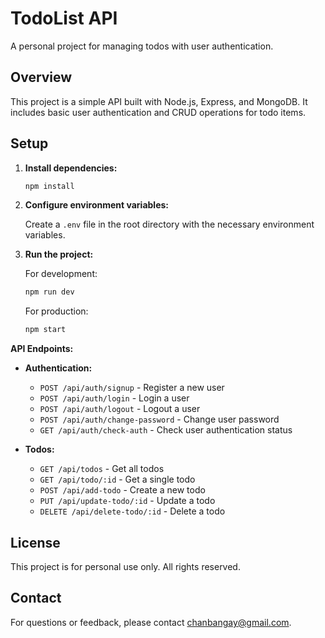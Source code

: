 # TodoList API

A personal project for managing todos with user authentication.

## Overview

This project is a simple API built with Node.js, Express, and MongoDB. It includes basic user authentication and CRUD operations for todo items.

## Setup

1. **Install dependencies:**

   ```bash
   npm install
   ```

2. **Configure environment variables:**

   Create a `.env` file in the root directory with the necessary environment variables.

3. **Run the project:**

   For development:

   ```bash
   npm run dev
   ```

   For production:

   ```bash
   npm start
   ```

**API Endpoints:**

  - **Authentication:**

    - `POST /api/auth/signup` - Register a new user
    - `POST /api/auth/login` - Login a user
    - `POST /api/auth/logout` - Logout a user
    - `POST /api/auth/change-password` - Change user password
    - `GET /api/auth/check-auth` - Check user authentication status

  - **Todos:**
    - `GET /api/todos` - Get all todos
    - `GET /api/todo/:id` - Get a single todo
    - `POST /api/add-todo` - Create a new todo
    - `PUT /api/update-todo/:id` - Update a todo
    - `DELETE /api/delete-todo/:id` - Delete a todo

## License

This project is for personal use only. All rights reserved.

## Contact

For questions or feedback, please contact [chanbangay@gmail.com](mailto:chanbangay@gmail.com).
